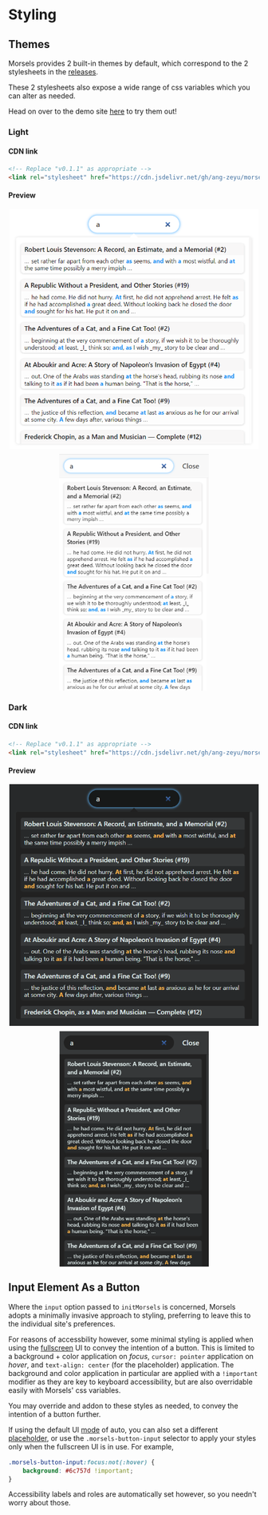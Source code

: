 # Styling

## Themes

Morsels provides 2 built-in themes by default, which correspond to the 2 stylesheets in the [releases](https://github.com/ang-zeyu/morsels/releases).

These 2 stylesheets also expose a wide range of css variables which you can alter as needed.

Head on over to the demo site [here](https://ang-zeyu.github.io/morsels-demo-1/) to try them out!

### Light

#### CDN link

```html
<!-- Replace "v0.1.1" as appropriate -->
<link rel="stylesheet" href="https://cdn.jsdelivr.net/gh/ang-zeyu/morsels@v0.1.1/packages/search-ui/dist/search-ui-light.css" />
```

#### Preview

<style>
.image-container {
    display: flex;
    align-items: center;
    flex-wrap: wrap;
    justify-content: center;
}

@media screen and (max-width: 1129px) {
    .image-container > img:first-child {
        margin-bottom: 10px;
        min-width: 300px;
        max-width: 500px;
    }

    .image-container > img:last-child {
        width: 300px;
    }
}

@media screen and (min-width: 1130px) {
    .image-container > img:first-child {
        margin-right: 10px;
        height: 440px;
    }

    .image-container > img:last-child {
        height: 440px;
    }
}
</style>

<div class="image-container">
<img src="./images/light-theme.png" alt="Preview of light theme">
<img src="./images/light-theme-fullscreen.png" alt="Preview of light theme (fullscreen)">
</div>

### Dark

#### CDN link

```html
<!-- Replace "v0.1.1" as appropriate -->
<link rel="stylesheet" href="https://cdn.jsdelivr.net/gh/ang-zeyu/morsels@v0.1.1/packages/search-ui/dist/search-ui-dark.css" />
```

#### Preview

<div class="image-container">
<img src="./images/dark-theme.png" alt="Preview of dark theme">
<img src="./images/dark-theme-fullscreen.png" alt="Preview of dark theme (fullscreen)">
</div>

## Input Element As a Button

Where the `input` option passed to `initMorsels` is concerned, Morsels adopts a minimally invasive approach to styling, preferring to leave this to the individual site's preferences.

For reasons of accessbility however, some minimal styling is applied when using the [fullscreen](./search_configuration.md#ui-mode) UI to convey the intention of a button. This is limited to a background + color application on *focus*, `cursor: pointer` application on *hover*, and `text-align: center` (for the placeholder) application. The background and color application in particular are applied with a `!important` modifier as they are key to keyboard accessibility, but are also overridable easily with Morsels' css variables.

You may override and addon to these styles as needed, to convey the intention of a button further.

If using the default UI [mode](./search_configuration.md#ui-mode) of auto, you can also set a different [placeholder](./search_configuration.md#ui-mode-specific-options), or use the `.morsels-button-input` selector to apply your styles only when the fullscreen UI is in use. For example,

```css
.morsels-button-input:focus:not(:hover) {
    background: #6c757d !important;
}
```

Accessibility labels and roles are automatically set however, so you needn't worry about those.
